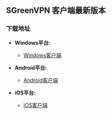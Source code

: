 ## SGreenVPN 客户端最新版本
### 下载地址
- **Windows平台:**
  * [Windows客户端]()

- **Android平台:**
  * [Android客户端](https://github.com/newbreedlimited/sgreenvpn/blob/master/sgreen_common_1.1.apk?raw=true)
  
- **iOS平台:**
  * [iOS客户端](https://itunes.apple.com/us/app/vpn-sgreen-vpn/id1396328767?l=zh&ls=1&mt=8)
